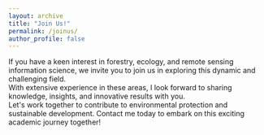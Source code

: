```yaml
---
layout: archive
title: "Join Us!"
permalink: /joinus/
author_profile: false
---
```



<p>If you have a keen interest in forestry, ecology, and remote sensing information science, we invite you to join us in exploring this dynamic and challenging field.<br>
With extensive experience in these areas, I look forward to sharing knowledge, insights, and innovative results with you.<br>
Let's work together to contribute to environmental protection and sustainable development. Contact me today to embark on this exciting academic journey together!</p>
